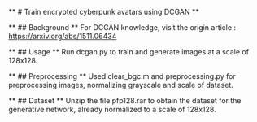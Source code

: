 ** # Train encrypted cyberpunk avatars using DCGAN **

** ## Background **
For DCGAN knowledge, visit the origin article : https://arxiv.org/abs/1511.06434

** ## Usage **
Run dcgan.py to train and generate images at a scale of 128x128.

** ## Preprocessing **
Used clear_bgc.m and preprocessing.py for preprocessing images, normalizing grayscale and scale of dataset.

** ## Dataset **
Unzip the file pfp128.rar to obtain the dataset for the generative network, already normalized to a scale of 128x128.

